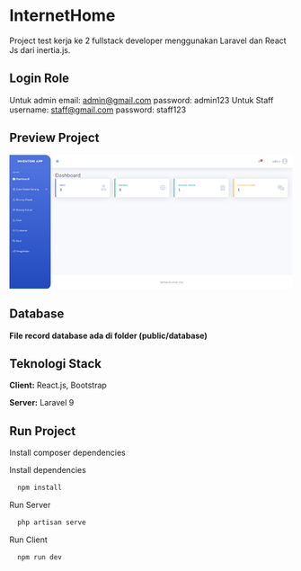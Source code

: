 # InternetHome

Project test kerja ke 2 fullstack developer menggunakan Laravel dan React Js dari inertia.js.

## Login Role

Untuk admin email: admin@gmail.com password: admin123 Untuk Staff username: staff@gmail.com password: staff123

<!-- `dadsasd`

`ANOTHER_API_KEY` -->

## Preview Project

![App Screenshot](./public/screenshot/dashboard.jpg)

## Database

**File record database ada di folder (public/database)**

## Teknologi Stack

**Client:** React.js, Bootstrap

**Server:** Laravel 9

## Run Project

Install composer dependencies

Install dependencies

```bash
  npm install
```

Run Server

```bash
  php artisan serve
```

Run Client

```bash
  npm run dev
```
